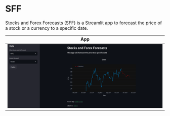 # SFF

Stocks and Forex Forecasts (SFF) is a Streamlit app to forecast the price of a stock or a currency to a specific date.

| App                                 |
| ----------------------------------- |
| ![Landing](./readme/screenshot.png) |
